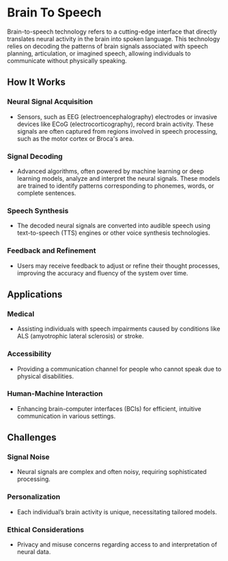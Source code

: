 # Brain To Speech

Brain-to-speech technology refers to a cutting-edge interface that directly translates neural activity in the brain into spoken language. This technology relies on decoding the patterns of brain signals associated with speech planning, articulation, or imagined speech, allowing individuals to communicate without physically speaking.

## How It Works
### Neural Signal Acquisition
- Sensors, such as EEG (electroencephalography) electrodes or invasive devices like ECoG (electrocorticography), record brain activity. These signals are often captured from regions involved in speech processing, such as the motor cortex or Broca's area.

### Signal Decoding
- Advanced algorithms, often powered by machine learning or deep learning models, analyze and interpret the neural signals. These models are trained to identify patterns corresponding to phonemes, words, or complete sentences.

### Speech Synthesis
- The decoded neural signals are converted into audible speech using text-to-speech (TTS) engines or other voice synthesis technologies.

### Feedback and Refinement
- Users may receive feedback to adjust or refine their thought processes, improving the accuracy and fluency of the system over time.

## Applications
### Medical
- Assisting individuals with speech impairments caused by conditions like ALS (amyotrophic lateral sclerosis) or stroke.

### Accessibility
- Providing a communication channel for people who cannot speak due to physical disabilities.

### Human-Machine Interaction
- Enhancing brain-computer interfaces (BCIs) for efficient, intuitive communication in various settings.

## Challenges
### Signal Noise
- Neural signals are complex and often noisy, requiring sophisticated processing.

### Personalization
- Each individual’s brain activity is unique, necessitating tailored models.

### Ethical Considerations
- Privacy and misuse concerns regarding access to and interpretation of neural data.
